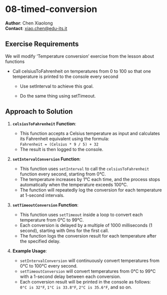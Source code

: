# 08-timed-conversion
**Author**: Chen Xiaolong  
**Contact**: xiao.chen@edu-its.it

## Exercise Requirements

We will modify ‘Temperature conversion’ exercise from the lesson about
functions

* Call celsiusToFahrenheit on temperatures from 0 to 100 so that one
temperature is printed to the console every second

    * Use setInterval to achieve this goal.

    * Do the same thing using setTimeout.

## Approach to Solution

1. **`celsiusToFahrenheit` Function**:
    - This function accepts a Celsius temperature as input and calculates its Fahrenheit equivalent using the formula:  
      `Fahrenheit = (Celsius * 9 / 5) + 32`
    - The result is then logged to the console.

2. **`setIntervalConversion` Function**:
    - This function uses `setInterval` to call the `celsiusToFahrenheit` function every second, starting from 0°C.
    - The temperature increases by 1°C each time, and the process stops automatically when the temperature exceeds 100°C.
    - The function will repeatedly log the conversion for each temperature at 1-second intervals.

3. **`setTimeoutConversion` Function**:
    - This function uses `setTimeout` inside a loop to convert each temperature from 0°C to 99°C.
    - Each conversion is delayed by a multiple of 1000 milliseconds (1 second), starting with 0ms for the first call.
    - The function logs the conversion result for each temperature after the specified delay.

4. **Example Usage**:
    - `setIntervalConversion` will continuously convert temperatures from 0°C to 100°C every second.
    - `setTimeoutConversion` will convert temperatures from 0°C to 99°C with a 1-second delay between each conversion.
    - Each conversion result will be printed in the console as follows:  
      `0°C is 32°F`, `1°C is 33.8°F`, `2°C is 35.6°F`, and so on.

